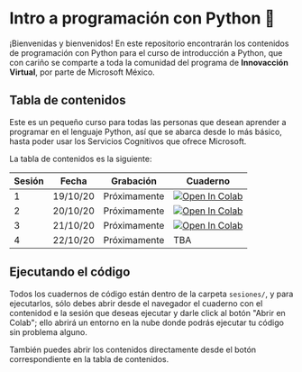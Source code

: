 # Intro a programación con Python :snake:

¡Bienvenidas y bienvenidos! En este repositorio encontrarán los contenidos de programación con Python para el curso de introducción a Python, que con cariño se comparte a toda la comunidad del programa de **Innovacción Virtual**, por parte de Microsoft México.

## Tabla de contenidos

Este es un pequeño curso para todas las personas que desean aprender a programar en el lenguaje Python, así que se abarca desde lo más básico, hasta poder usar los Servicios Cognitivos que ofrece Microsoft.

La tabla de contenidos es la siguiente:

| Sesión | Fecha    | Grabación    | Cuaderno |
| ------ | -------- | ------------ | -------- |
| 1      | 19/10/20 | Próximamente | <a href="https://colab.research.google.com/github/RodolfoFerro/python-innovaccion/blob/main/sesiones/sesion-01.ipynb" target="_blank"><img src="https://colab.research.google.com/assets/colab-badge.svg" alt="Open In Colab"/></a> |
| 2      | 20/10/20 | Próximamente | <a href="https://colab.research.google.com/github/RodolfoFerro/python-innovaccion/blob/main/sesiones/sesion-02.ipynb" target="_blank"><img src="https://colab.research.google.com/assets/colab-badge.svg" alt="Open In Colab"/></a> |
| 3      | 21/10/20 | Próximamente | <a href="https://colab.research.google.com/github/RodolfoFerro/python-innovaccion/blob/main/sesiones/sesion-03.ipynb" target="_blank"><img src="https://colab.research.google.com/assets/colab-badge.svg" alt="Open In Colab"/></a> |
| 4      | 22/10/20 | Próximamente | TBA      |


## Ejecutando el código

Todos los cuadernos de código están dentro de la carpeta `sesiones/`, y para ejecutarlos, sólo debes abrir desde el navegador el cuaderno con el contenidod e la sesión que deseas ejecutar y darle click al botón "Abrir en Colab"; ello abrirá un entorno en la nube donde podrás ejecutar tu código sin problema alguno.

También puedes abrir los contenidos directamente desde el botón correspondiente en la tabla de contenidos.
